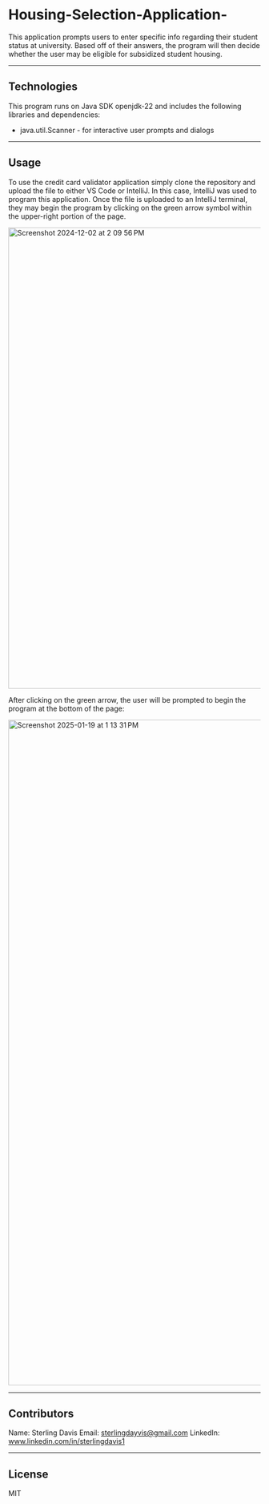 # Housing-Selection-Application-
This application prompts users to enter specific info regarding their student status at university. Based off of their answers, the program will then decide whether the user may be eligible for subsidized student housing. 

---

## Technologies 

This program runs on Java SDK openjdk-22 and includes the following libraries and dependencies:

* java.util.Scanner - for interactive user prompts and dialogs 

---

## Usage 

To use the credit card validator application simply clone the repository and upload the file to either VS Code or IntelliJ. In this case, IntelliJ was used to program this application. Once the file is uploaded to an IntelliJ terminal, they may begin the program by clicking on the green arrow symbol within the upper-right portion of the page. 


<img width="921" alt="Screenshot 2024-12-02 at 2 09 56 PM" src="https://github.com/user-attachments/assets/3e87f97f-be98-48e0-bfb2-ec420756d48e">


After clicking on the green arrow, the user will be prompted to begin the program at the bottom of the page: 

<img width="1329" alt="Screenshot 2025-01-19 at 1 13 31 PM" src="https://github.com/user-attachments/assets/010b8a15-c0dd-4153-b77d-9c49b399b207" />


---

## Contributors

Name: Sterling Davis 
Email: sterlingdayvis@gmail.com
LinkedIn: www.linkedin.com/in/sterlingdavis1

---

## License

MIT

